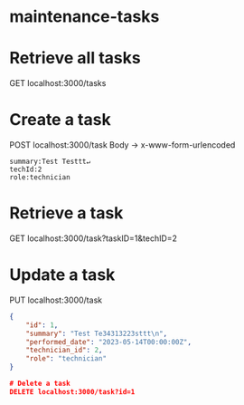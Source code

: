 # maintenance-tasks
# Retrieve all tasks
GET localhost:3000/tasks

# Create a task
POST localhost:3000/task
Body -> x-www-form-urlencoded
    
    summary:Test Testtt↵
    techId:2
    role:technician

# Retrieve a task
GET localhost:3000/task?taskID=1&techID=2

# Update a task  
PUT localhost:3000/task
```json
{
    "id": 1,
    "summary": "Test Te34313223sttt\n",
    "performed_date": "2023-05-14T00:00:00Z",
    "technician_id": 2,
    "role": "technician"
}

# Delete a task
DELETE localhost:3000/task?id=1
